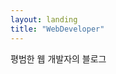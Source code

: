 ```yaml
---
layout: landing
title: "WebDeveloper"
---
```

<script src="/assets/js/landing.js"></script>
<div id="landing">
  <div class="bg">
    <div class="modal">
      <div class="contents">
        <div class="container">
          <div id="text1">
            평범한 웹 개발자의 블로그
          </div>
        </div>
      </div>
    </div>
  </div>

</div>

